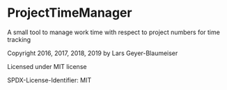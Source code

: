 # ProjectTimeManager
A small tool to manage work time with respect to project numbers for time tracking

Copyright 2016, 2017, 2018, 2019 by Lars Geyer-Blaumeiser

Licensed under MIT license

SPDX-License-Identifier: MIT
